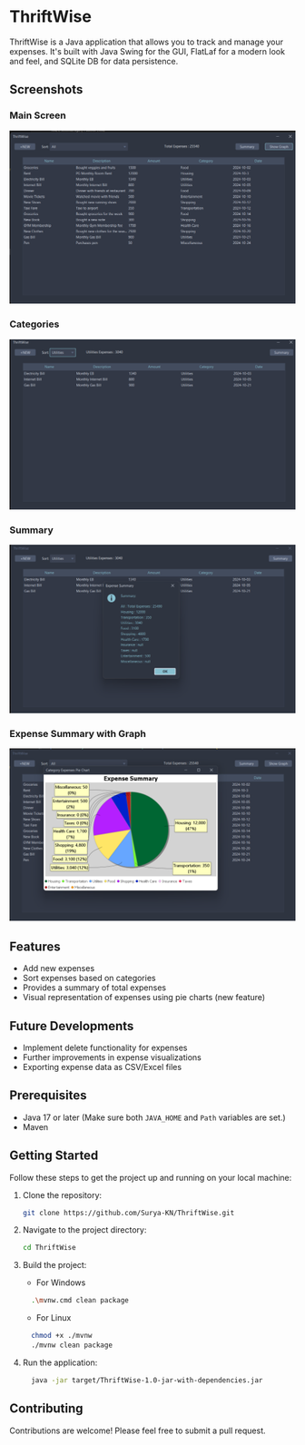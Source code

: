 # ThriftWise

ThriftWise is a Java application that allows you to track and manage your expenses. It's built with Java Swing for the GUI, FlatLaf for a modern look and feel, and SQLite DB for data persistence.

## Screenshots

### Main Screen
![Main Screen](./img/main.png)

### Categories
![Categories](./img/categories.png)

### Summary
![Summary](./img/summary.png)

### Expense Summary with Graph
![Expense Graph](./img/graph.png)

## Features

- Add new expenses
- Sort expenses based on categories
- Provides a summary of total expenses
- Visual representation of expenses using pie charts (new feature)

## Future Developments

- Implement delete functionality for expenses
- Further improvements in expense visualizations
- Exporting expense data as CSV/Excel files

## Prerequisites

- Java 17 or later (Make sure both `JAVA_HOME` and `Path` variables are set.)
- Maven

## Getting Started

Follow these steps to get the project up and running on your local machine:

1. Clone the repository:
   ```bash
   git clone https://github.com/Surya-KN/ThriftWise.git
   ```

2. Navigate to the project directory:
    ```bash
    cd ThriftWise
    ```

3. Build the project:
    - For Windows
    ```bash
      .\mvnw.cmd clean package
    ```
    - For Linux
    ```bash
      chmod +x ./mvnw
      ./mvnw clean package
    ```

4. Run the application:
    ```bash 
      java -jar target/ThriftWise-1.0-jar-with-dependencies.jar
    ```

## Contributing

Contributions are welcome! Please feel free to submit a pull request.